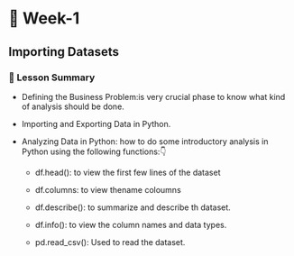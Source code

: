 # 📅 Week-1

## Importing Datasets

### 📄 Lesson Summary

- Defining the Business Problem:is very crucial phase to know what kind of analysis should be done.

- Importing and Exporting Data in Python.

- Analyzing Data in Python: how to do some introductory analysis in Python using the following functions:👇
    
   * df.head(): to view the first few lines of the dataset
   
   * df.columns: to view thename coloumns
   
   * df.describe(): to summarize and describe th dataset.
   
   * df.info(): to view the column names and data types.
   
   * pd.read_csv(): Used to read the dataset.
